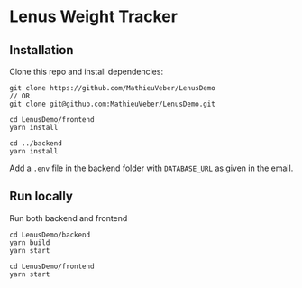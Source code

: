 # Lenus Weight Tracker

## Installation

Clone this repo and install dependencies:

```
git clone https://github.com/MathieuVeber/LenusDemo
// OR
git clone git@github.com:MathieuVeber/LenusDemo.git

cd LenusDemo/frontend
yarn install

cd ../backend
yarn install
```

Add a `.env` file in the backend folder with `DATABASE_URL` as given in the email.

## Run locally

Run both backend and frontend

```
cd LenusDemo/backend
yarn build
yarn start
```

```
cd LenusDemo/frontend
yarn start
```
